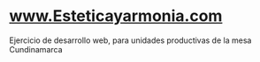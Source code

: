 # www.Esteticayarmonia.com
Ejercicio de desarrollo web, para unidades productivas de la mesa Cundinamarca 
